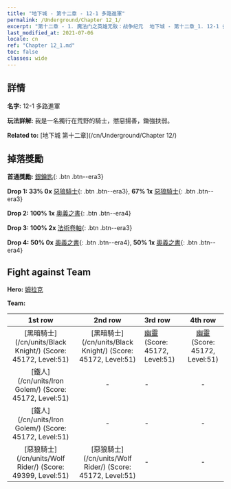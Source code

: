 ```yaml
---
title: "地下城 - 第十二章 - 12-1 多路進軍"
permalink: /Underground/Chapter 12_1/
excerpt: "第十二章 - 1. 魔法门之英雄无敌：战争纪元  地下城 - 第十二章_1. 12-1 多路進軍"
last_modified_at: 2021-07-06
locale: cn
ref: "Chapter 12_1.md"
toc: false
classes: wide
---
```


## 詳情

 **名字:** 12-1 多路進軍

 **玩法詳解:**       我是一名獨行在荒野的騎士，懲惡揚善，鋤強扶弱。

 **Related to:** [地下城 第十二章](/cn/Underground/Chapter 12/)

## 掉落獎勵

 **首通獎勵:** [銀鑰匙](/cn/Items/con_693/){: .btn .btn--era3}

 **Drop 1:** **33% 0x** [惡狼騎士](/cn/Items/unt_218/){: .btn .btn--era3}, **67% 1x** [惡狼騎士](/cn/Items/unt_218/){: .btn .btn--era3}

 **Drop 2:** **100% 1x** [奧義之書](/cn/Items/mat_53/){: .btn .btn--era4}

 **Drop 3:** **100% 2x** [法術卷軸](/cn/Items/con_694/){: .btn .btn--era3}

 **Drop 4:** **50% 0x** [奧義之書](/cn/Items/mat_46/){: .btn .btn--era4}, **50% 1x** [奧義之書](/cn/Items/mat_46/){: .btn .btn--era4}


## Fight against Team
 **Hero:** [姆拉克](/cn/heroes/Mullich/)

 **Team:**


  | 1st row | 2nd row | 3rd row | 4th row |
  |:----:|:----:|:----|:----:|
  | [黑暗騎士](/cn/units/Black Knight/) (Score: 45172, Level:51)  | [黑暗騎士](/cn/units/Black Knight/) (Score: 45172, Level:51)  | [幽靈](/cn/units/Wight/) (Score: 45172, Level:51)  | [幽靈](/cn/units/Wight/) (Score: 45172, Level:51)  |
  | [鐵人](/cn/units/Iron Golem/) (Score: 45172, Level:51)  | - | - | - |
  | [鐵人](/cn/units/Iron Golem/) (Score: 45172, Level:51)  | - | - | - |
  | [惡狼騎士](/cn/units/Wolf Rider/) (Score: 49399, Level:51)  | [惡狼騎士](/cn/units/Wolf Rider/) (Score: 45172, Level:51)  | - | - |



